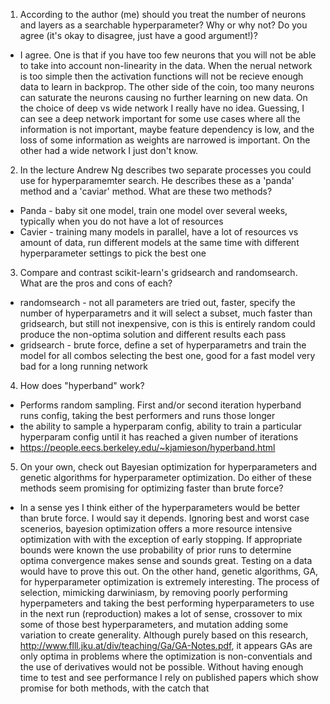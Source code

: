 1. According to the author (me) should you treat the number of neurons and layers as a searchable hyperparameter? Why or why not? Do you agree (it's okay to disagree, just have a good argument!)?
* I agree. One is that if you have too few neurons that you will not be able to take into account non-linearity in the data. When the nerual network is too simple then the activation functions will not be recieve enough data to learn in backprop. The other side of the coin, too many neurons can saturate the neurons causing no further learning on new data. On the choice of deep vs wide network I really have no idea. Guessing, I can see a deep network important for some use cases where all the information is not important, maybe feature dependency is low, and the loss of some information as weights are narrowed is important. On the other had a wide network I just don't know.

2. In the lecture Andrew Ng describes two separate processes you could use for hyperparamemter search.  He describes these as a 'panda' method and a 'caviar' method.  What are these two methods?
* Panda - baby sit one model, train one model over several weeks, typically when you do not have a lot of resources 
* Cavier - training many models in parallel, have a lot of resources vs amount of data, run different models at the same time with different hyperparameter settings to pick the best one 


3. Compare and contrast scikit-learn's gridsearch and randomsearch.  What are the pros and cons of each?
* randomsearch - not all parameters are tried out, faster, specify the number of hyperparametrs and it will select a subset, much faster than gridsearch, but still not inexpensive, con is this is entirely random could produce the non-optima solution and different results each pass
* gridsearch - brute force, define a set of hyperparametrs and train the model for all combos selecting the best one, good for a fast model very bad for a long running network

4. How does "hyperband" work?
* Performs random sampling. First and/or second iteration hyperband runs config, taking the best performers and runs those longer
* the ability to sample a hyperparam config, ability to train a particular hyperparam config until it has reached a given number of iterations
* https://people.eecs.berkeley.edu/~kjamieson/hyperband.html

5.  On your own, check out Bayesian optimization for hyperparameters and genetic algorithms for hyperparameter optimization.  Do either of these methods seem promising for optimizing faster than brute force?
* In a sense yes I think either of the hyperparameters would be better than brute force. I would say it depends. Ignoring best and worst case scenerios, bayesion optimization offers a more resource intensive optimization with with the exception of early stopping. If appropriate bounds were known the use probability of prior runs to determine optima convergence makes sense and sounds great. Testing on a data would have to prove this out. On the other hand, genetic algorithms, GA, for hyperparameter optimization is extremely interesting. The process of selection, mimicking darwiniasm, by removing poorly performing hyperpameters and taking the best performing hyperparameters to use in the next run (reproduction) makes a lot of sense, crossover to mix some of those best hyperparameters, and mutation adding some variation to create generality. Although purely based on this research, http://www.flll.jku.at/div/teaching/Ga/GA-Notes.pdf, it appears GAs are only optima in problems where the optimization is non-conventials and the use of derivatives would not be possible. Without having enough time to test and see performance I rely on published papers which show promise for both methods, with the catch that 

